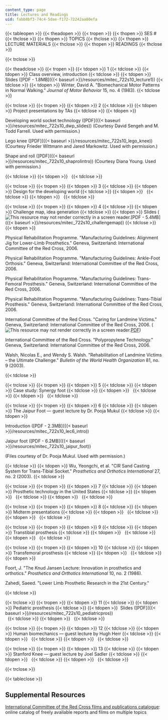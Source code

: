 ```yaml
---
content_type: page
title: Lectures and Readings
uid: fabb8bf3-74c4-5dae-f172-72242aa80efa
---
```


{{< tableopen >}}
{{< theadopen >}}
{{< tropen >}}
{{< thopen >}}
SES #
{{< thclose >}}
{{< thopen >}}
TOPICS
{{< thclose >}}
{{< thopen >}}
LECTURE MATERIALS
{{< thclose >}}
{{< thopen >}}
READINGS
{{< thclose >}}

{{< trclose >}}

{{< theadclose >}}
{{< tropen >}}
{{< tdopen >}}
1
{{< tdclose >}}
{{< tdopen >}}
Class overview, introduction
{{< tdclose >}}
{{< tdopen >}}
Slides ([PDF - 1.8MB]({{< baseurl >}}/resources/mitec_722s10_lecture1))
{{< tdclose >}}
{{< tdopen >}}
Winter, David A. "Biomechanical Motor Patterns in Normal Walking." _Journal of Motor Behavior_ 15, no. 4 (1983).
{{< tdclose >}}

{{< trclose >}}
{{< tropen >}}
{{< tdopen >}}
2
{{< tdclose >}}
{{< tdopen >}}
Project presentations by TAs
{{< tdclose >}}
{{< tdopen >}}


Developing world socket technology ([PDF]({{< baseurl >}}/resources/mitec_722s10_dwp_slides)) (Courtesy David Sengeh and M. Todd Farrell. Used with permission.)

Lego knee ([PDF]({{< baseurl >}}/resources/mitec_722s10_lego_knee)) (Courtesy Frieder Wittmann and Jared Markowitz. Used with permission.)

Shape and roll ([PDF]({{< baseurl >}}/resources/mitec_722s10_shaprolintro)) (Courtesy Diana Young. Used with permission.)


{{< tdclose >}}
{{< tdopen >}}
 
{{< tdclose >}}

{{< trclose >}}
{{< tropen >}}
{{< tdopen >}}
3
{{< tdclose >}}
{{< tdopen >}}
Design for the developing world
{{< tdclose >}}
{{< tdopen >}}
 
{{< tdclose >}}
{{< tdopen >}}
 
{{< tdclose >}}

{{< trclose >}}
{{< tropen >}}
{{< tdopen >}}
4
{{< tdclose >}}
{{< tdopen >}}
Challenge map, idea generation
{{< tdclose >}}
{{< tdopen >}}
Slides (![This resource may not render correctly in a screen reader.](/images/inacessible.gif)[PDF - 5.4MB]({{< baseurl >}}/resources/mitec_722s10_challengemap))
{{< tdclose >}}
{{< tdopen >}}


Physical Rehabilitation Programme. "Manufacturing Guidelines: Alignment Jig for Lower-Limb Prosthetics." Geneva, Switzerland: International Committee of the Red Cross, 2006.

Physical Rehabilitation Programme. "Manufacturing Guidelines: Ankle-Foot Orthosis." Geneva, Switzerland: International Committee of the Red Cross, 2006.

Physical Rehabilitation Programme. "Manufacturing Guidelines: Trans-Femoral Prosthesis." Geneva, Switzerland: International Committee of the Red Cross, 2006.

Physical Rehabilitation Programme. "Manufacturing Guidelines: Trans-Tibial Prosthesis." Geneva, Switzerland: International Committee of the Red Cross, 2006.

International Committee of the Red Cross. "Caring for Landmine Victims." Geneva, Switzerland: International Committee of the Red Cross, 2006. (![This resource may not render correctly in a screen reader.](/images/inacessible.gif)[PDF](http://www.icrc.org/eng/assets/files/other/caring-landmine-victims-0863.pdf))

International Committee of the Red Cross. "Polypropylene Technology." Geneva, Switzerland: International Committee of the Red Cross, 2006.

Walsh, Nicolas E., and Wendy S. Walsh. "Rehabilitation of Landmine Victims – the Ultimate Challenge." _Bulletin of the World Health Organization_ 81, no. 9 (2003).


{{< tdclose >}}

{{< trclose >}}
{{< tropen >}}
{{< tdopen >}}
5
{{< tdclose >}}
{{< tdopen >}}
Case study: Synergy foot
{{< tdclose >}}
{{< tdopen >}}
 
{{< tdclose >}}
{{< tdopen >}}
 
{{< tdclose >}}

{{< trclose >}}
{{< tropen >}}
{{< tdopen >}}
6
{{< tdclose >}}
{{< tdopen >}}
The Jaipur Foot — guest lecture by Dr. Pooja Mukul
{{< tdclose >}}
{{< tdopen >}}


Introduction ([PDF - 2.3MB]({{< baseurl >}}/resources/mitec_722s10_lec6_intro))

Jaipur foot ([PDF - 6.2MB]({{< baseurl >}}/resources/mitec_722s10_jaipur_foot))

(Files courtesy of Dr. Pooja Mukul. Used with permission.)


{{< tdclose >}}
{{< tdopen >}}
Wu, Yeongchi, et al. "CIR Sand Casting System for Trans-Tibial Socket." _Prosthetics and Orthotics International_ 27, no. 2 (2003).
{{< tdclose >}}

{{< trclose >}}
{{< tropen >}}
{{< tdopen >}}
7
{{< tdclose >}}
{{< tdopen >}}
Prosthetic technology in the United States
{{< tdclose >}}
{{< tdopen >}}
 
{{< tdclose >}}
{{< tdopen >}}
 
{{< tdclose >}}

{{< trclose >}}
{{< tropen >}}
{{< tdopen >}}
8
{{< tdclose >}}
{{< tdopen >}}
Midterm presentations
{{< tdclose >}}
{{< tdopen >}}
 
{{< tdclose >}}
{{< tdopen >}}
 
{{< tdclose >}}

{{< trclose >}}
{{< tropen >}}
{{< tdopen >}}
9
{{< tdclose >}}
{{< tdopen >}}
Transtibial prosthesis
{{< tdclose >}}
{{< tdopen >}}
 
{{< tdclose >}}
{{< tdopen >}}
 
{{< tdclose >}}

{{< trclose >}}
{{< tropen >}}
{{< tdopen >}}
10
{{< tdclose >}}
{{< tdopen >}}
Transfemoral prosthesis
{{< tdclose >}}
{{< tdopen >}}
 
{{< tdclose >}}
{{< tdopen >}}


Foort, J. "The Knud Jansen Lecture: Innovation in prosthetics and orthotics." _Prosthetics and Orthotics International_ 10, no. 2 (1986).

Zahedi, Saeed. "Lower Limb Prosthetic Research in the 21st Century."


{{< tdclose >}}

{{< trclose >}}
{{< tropen >}}
{{< tdopen >}}
11
{{< tdclose >}}
{{< tdopen >}}
Pediatric prosthesis
{{< tdclose >}}
{{< tdopen >}}
 Slides ([PDF]({{< baseurl >}}/resources/mitec_722s10_pediatricpros))  
 
{{< tdclose >}}
{{< tdopen >}}
 
{{< tdclose >}}

{{< trclose >}}
{{< tropen >}}
{{< tdopen >}}
12
{{< tdclose >}}
{{< tdopen >}}
Human biomechanics — guest lecture by Hugh Herr
{{< tdclose >}}
{{< tdopen >}}
 
{{< tdclose >}}
{{< tdopen >}}
 
{{< tdclose >}}

{{< trclose >}}
{{< tropen >}}
{{< tdopen >}}
13
{{< tdclose >}}
{{< tdopen >}}
Stanford Knee — guest lecture by Joel Sadler
{{< tdclose >}}
{{< tdopen >}}
 
{{< tdclose >}}
{{< tdopen >}}
 
{{< tdclose >}}

{{< trclose >}}

{{< tableclose >}}

Supplemental Resources
----------------------

[International Committee of the Red Cross films and publications catalogue](http://www.icrc.org/eng/resources/publications-films/): online catalog of freely available reports and films on multiple topics
